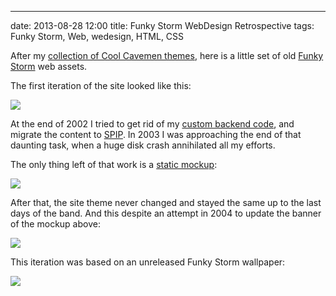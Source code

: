 ---
date: 2013-08-28 12:00
title: Funky Storm WebDesign Retrospective
tags: Funky Storm, Web, wedesign, HTML, CSS

After my [collection of Cool Cavemen themes](http://kevin.deldycke.com/2011/06/cool-cavemen-webdesign-retrospective/), here is a little set of old [Funky Storm](http://funky-storm.com) web assets.

The first iteration of the site looked like this:

![](/uploads/2013/funky-storm-com.png)

At the end of 2002 I tried to get rid of my [custom backend code](http://kevin.deldycke.com/2013/08/funky-storm-source-code-released/), and migrate the content to [SPIP](http://www.spip.net). In 2003 I was approaching the end of that daunting task, when a huge disk crash annihilated all my efforts.

The only thing left of that work is a [static mockup](https://github.com/kdeldycke/funky-storm/blob/master/index_dev.htm):

![](/uploads/2013/2003-funky-storm-redesign-mockup.png)

After that, the site theme never changed and stayed the same up to the last days of the band. And this despite an attempt in 2004 to update the banner of the mockup above:

![](/uploads/2013/funky-storm-top-banner-update.png)

This iteration was based on an unreleased Funky Storm wallpaper:

![](/uploads/2013/funky-storm-wallpaper.png)
